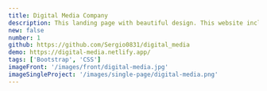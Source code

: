 ```yaml
---
title: Digital Media Company
description: This landing page with beautiful design. This website includes smoth scroll, testimonials carousel and popup contact form. Fully responsive and mobile-friendly. Website built with Bootstrap and CSS.
new: false
number: 1
github: https://github.com/Sergio0831/digital_media
demo: https://digital-media.netlify.app/
tags: ['Bootstrap', 'CSS']
imageFront: '/images/front/digital-media.jpg'
imageSingleProject: '/images/single-page/digital-media.png'
---
```

